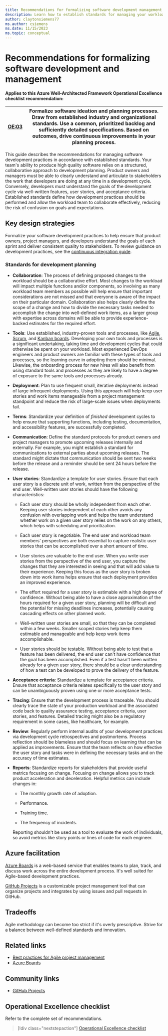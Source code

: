 ```yaml
---
title: Recommendations for formalizing software development management practices
description: Learn how to establish standards for managing your workload team's software development practices.
author: claytonsiemens77
ms.author: csiemens
ms.date: 11/15/2023
ms.topic: conceptual
---
```


# Recommendations for formalizing software development and management

**Applies to this Azure Well-Architected Framework Operational Excellence checklist recommendation:**

|[OE:03](checklist.md)| Formalize software ideation and planning processes. Draw from established industry and organizational standards. Use a common, prioritized backlog and sufficiently detailed specifications. Based on outcomes, drive continuous improvements in your planning process. |
|---|---|

This guide describes the recommendations for managing software development practices in accordance with established standards. Your team's ability to produce high quality software relies on a structured, collaborative approach to development planning. Product owners and managers must be able to clearly understand and articulate to stakeholders the work that developers are doing at any time in a development cycle. Conversely, developers must understand the goals of the development cycle via well-written features, user stories, and acceptance criteria. Established standards define how development practices should be performed and allow the workload team to collaborate effectively, reducing the risk of confusion on goals and expectations.

## Key design strategies

Formalize your software development practices to help ensure that product owners, project managers, and developers understand the goals of each sprint and deliver consistent quality to stakeholders.
 To review guidance on development practices, see the [continuous integration guide](release-engineering-continuous-integration.md).

### Standards for development planning

- **Collaboration**: The process of defining proposed changes to the workload should be a collaborative effort. Most changes to the workload will impact multiple functions and/or components, so involving as many workload team members as possible will help ensure that important considerations are not missed and that everyone is aware of the impact on their particular domain. Collaboration also helps clearly define the scope of a change and how to divide the necessary tasks needed to accomplish the change into well-defined work items, as a larger group with expertise across domains will be able to provide experience-backed estimates for the required effort.
  
- **Tools**: Use established, industry-proven tools and processes, like [Agile](/devops/plan/what-is-agile-development), [Scrum](/devops/plan/what-is-scrum), and [Kanban boards](/devops/plan/what-is-kanban). Developing your own tools and processes is a significant undertaking, taking time and development cycles that could otherwise be spent on your workload. Most experienced DevOps engineers and product owners are familiar with these types of tools and processes, so the learning curve in adopting them should be minimal. Likewise, the onboarding process for new hires will also benefit from using standard tools and processes as they are likely to have a degree of exposure to the same tools and processes already.

- **Deployment**: Plan to use frequent small, iterative deployments instead of large infrequent deployments. Using this approach will help keep user stories and work items manageable from a project management standpoint and reduce the risk of large-scale issues when deployments fail.  

- **Terms**: Standardize your definition of *finished* development cycles to help ensure that supporting functions, including testing, documentation, and accessibility features, are successfully completed.

- **Communication**: Define the standard protocols for product owners and project managers to promote upcoming releases internally and externally. For example, you might establish a standard for communications to external parties about upcoming releases. The standard might dictate that communication should be sent two weeks before the release and a reminder should be sent 24 hours before the release.

- **User stories**: Standardize a template for user stories. Ensure that each user story is a discrete unit of work, written from the perspective of the end user. Well-written user stories should have the following characteristics:
  - Each user story should be wholly independent from each other. Keeping user stories independent of each other avoids any confusion with overlapping work and helps the team understand whether work on a given user story relies on the work on any others, which helps with scheduling and prioritization.

  - Each user story is negotiable. The end user and workload team members' perspectives are both essential to capture realistic user stories that can be accomplished over a short amount of time.

  - User stories are valuable to the end user. When you write user stories from the perspective of the end user, you capture the changes that they are interested in seeing and that will add value to their experience. Keeping this focus as the user story is broken down into work items helps ensure that each deployment provides an improved experience.

  - The effort required for a user story is estimable with a high degree of confidence. Without being able to have a close approximation of the hours required for a given user story, planning will be difficult and the potential for missing deadlines increases, potentially causing cascading effects on other planned work.

  - Well-written user stories are small, so that they can be completed within a few weeks. Smaller scoped stories help keep them estimable and manageable and help keep work items accomplishable.

  - User stories should be testable. Without being able to test that a feature has been delivered, the end user can't have confidence that the goal has been accomplished. Even if a test hasn't been written already for a given user story, there should be a clear understanding of how a test can be developed to prove the delivery of the feature.

- **Acceptance criteria**: Standardize a template for acceptance criteria. Ensure that acceptance criteria relates specifically to the user story and can be unambiguously proven using one or more acceptance tests.

- **Tracing**: Ensure that the development process is traceable. You should clearly trace the state of your production workload and the associated code back to quality assurance testing, acceptance criteria, user stories, and features. Detailed tracing might also be a regulatory requirement in some cases, like healthcare, for example.

- **Review**: Regularly perform internal audits of your development practices via development cycle retrospectives and postmortems. Process reflection should be blameless and should focus on learning that can be applied as improvements. Ensure that the team reflects on how effective the user story and tasks were in defining the necessary tasks and on the accuracy of time estimates.

- **Reports**: Standardize reports for stakeholders that provide useful metrics focusing on change. Focusing on change allows you to track product acceleration and deceleration. Helpful metrics can include changes in:

  - The monthly growth rate of adoption.

  - Performance.

  - Training time.

  - The frequency of incidents.

  Reporting shouldn't be used as a tool to evaluate the work of individuals, so avoid metrics like story points or lines of code for each engineer.

## Azure facilitation

[Azure Boards](/azure/devops/boards/get-started/what-is-azure-boards) is a web-based service that enables teams to plan, track, and discuss work across the entire development process. It's well suited for Agile-based development practices.

[GitHub Projects](https://docs.github.com/en/issues/planning-and-tracking-with-projects/learning-about-projects/about-projects) is a customizable project management tool that can organize projects and integrates by using issues and pull requests in GitHub.

## Tradeoffs

Agile methodology can become too strict if it's overly prescriptive. Strive for a balance between well-defined standards and innovation.

## Related links

- [Best practices for Agile project management](/azure/devops/boards/best-practices-agile-project-management)
- [Azure Boards](/azure/devops/boards/get-started/what-is-azure-boards)

## Community links

- [GitHub Projects](https://docs.github.com/issues/planning-and-tracking-with-projects/learning-about-projects/about-projects)

## Operational Excellence checklist

Refer to the complete set of recommendations.

> [!div class="nextstepaction"]
> [Operational Excellence checklist](checklist.md)
